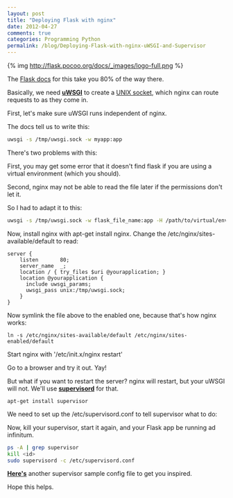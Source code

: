 ```yaml
---
layout: post
title: "Deploying Flask with nginx"
date: 2012-04-27
comments: true
categories: Programming Python
permalink: /blog/Deploying-Flask-with-nginx-uWSGI-and-Supervisor
---
```


{% img http://flask.pocoo.org/docs/_images/logo-full.png %}

The [Flask docs](http://flask.pocoo.org/docs/deploying/uwsgi/) for this take you 80% of the way there.

Basically, we need **[uWSGI](http://projects.unbit.it/uwsgi/)** to create a [UNIX socket](http://en.wikipedia.org/wiki/Unix_domain_socket), which nginx can route requests to as they come in. 

First, let's make sure uWSGI runs independent of nginx.

The docs tell us to write this:

```bash
uwsgi -s /tmp/uwsgi.sock -w myapp:app
```

There's two problems with this: 

First, you may get some error that it doesn't find flask if you are using a virtual environment (which you should). 

Second, nginx may not be able to read the file later if the permissions don't let it.

So I had to adapt it to this:

```bash
uwsgi -s /tmp/uwsgi.sock -w flask_file_name:app -H /path/to/virtual/env --chmod-socket 666
```

Now, install nginx with apt-get install nginx. Change the /etc/nginx/sites-available/default to read:

```
server {
    listen       80;
    server_name  _;
    location / { try_files $uri @yourapplication; }
    location @yourapplication {
      include uwsgi_params;
      uwsgi_pass unix:/tmp/uwsgi.sock;
    }
}
```

Now symlink the file above to the enabled one, because that's how nginx works:

```
ln -s /etc/nginx/sites-available/default /etc/nginx/sites-enabled/default
```

Start nginx with '/etc/init.x/nginx restart'

Go to a browser and try it out. Yay!

But what if you want to restart the server? nginx will restart, but your uWSGI will not. We'll use **[supervisord](http://readthedocs.org/docs/supervisord/en/latest/index.html)** for that.

```
apt-get install supervisor
```

We need to set up the /etc/supervisord.conf to tell supervisor what to do:

<script src="https://gist.github.com/2510028.js?file=gistfile1.cfg"></script>

Now, kill your supervisor, start it again, and your Flask app be running ad infinitum.

```bash
ps -A | grep supervisor
kill <id>
sudo supervisord -c /etc/supervisord.conf
```

**[Here's](https://gist.github.com/760606)** another supervisor sample config file to get you inspired.

Hope this helps.
